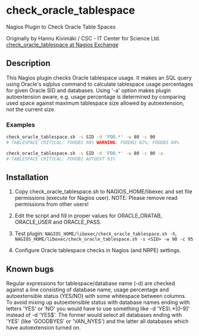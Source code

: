 # check_oracle_tablespace
Nagios Plugin to Check Oracle Table Spaces

Originally by Hannu Kivimäki / CSC - IT Center for Science Ltd.
[check_oracle_tablespace at Nagios Exchange ](https://exchange.nagios.org/directory/Plugins/Databases/Oracle/check_oracle_tablespace/details)

## Description ##

This Nagios plugin checks Oracle tablespace usage. It makes an
SQL query using Oracle's sqlplus command to calculate
tablespace usage percentages for given Oracle SID and databases.
Using '-a' option makes plugin autoextension aware, e.g. usage
percentage is determined by comparing used space against maximum
tablespace size allowed by autoextension, not the current size.

### Examples ###

``` bash
check_oracle_tablespace.sh -s SID -d 'FOO.*' -w 80 -c 90
# TABLESPACE CRITICAL: FOODB1 98% WARNING: FOODB2 82%; FOODB3 84%

check_oracle_tablespace.sh -s SID -d 'FOO.*' -w 80 -c 90 -a
# TABLESPACE CRITICAL: FOODB1 AUTOEXT 91%
```

## Installation ##

  1. Copy check_oracle_tablespace.sh to NAGIOS_HOME/libexec
     and set file permissions (execute for Nagios user).
     NOTE: Please remove read permissions from other users!
	
  1. Edit the script and fill in proper values for ORACLE_ORATAB,
     ORACLE_USER and ORACLE_PASS.
	
  1. Test plugin: `NAGIOS_HOME/libexec/check_oracle_tablespace.sh -h`,
     `NAGIOS_HOME/libexec/check_oracle_tablespace.sh -s <SID> -w 90 -c 95`
  
  1. Configure Oracle tablespace checks in Nagios (and NRPE) settings.
  
## Known bugs ##

Regular expressions for tablespace/database name (-d) are checked
against a line consisting of database name, usage percentage and
autoextensible status (YES/NO) with some whitespace between columns.
To avoid mixing up autoextensible status with database names ending
with letters 'YES' or 'NO' you would have to use something like
-d 'YES\ *[0-9]' instead of -d 'YES$'. The former would select
all databases ending with 'YES' (like 'GOODBYES' or 'VAN_NYES') and
the latter all databases which have autoextension turned on.
